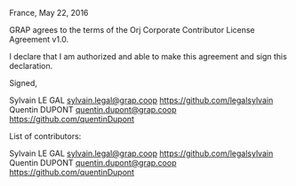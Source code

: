 France, May 22, 2016

GRAP agrees to the terms of the Orj Corporate Contributor License
Agreement v1.0.

I declare that I am authorized and able to make this agreement and sign this
declaration.

Signed,

Sylvain LE GAL sylvain.legal@grap.coop https://github.com/legalsylvain
Quentin DUPONT quentin.dupont@grap.coop https://github.com/quentinDupont

List of contributors:

Sylvain LE GAL sylvain.legal@grap.coop https://github.com/legalsylvain
Quentin DUPONT quentin.dupont@grap.coop https://github.com/quentinDupont

